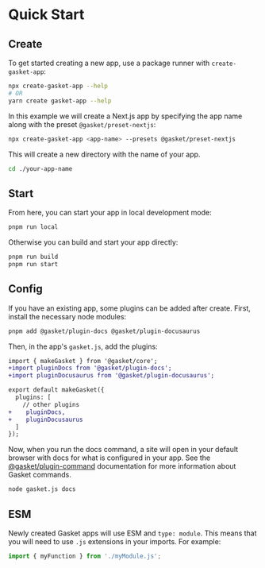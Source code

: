 # Quick Start

## Create

To get started creating a new app, use a package runner with `create-gasket-app`:

```bash
npx create-gasket-app --help
# OR
yarn create gasket-app --help
```

In this example we will create a Next.js app by specifying the app name along with the preset `@gasket/preset-nextjs`:

```bash
npx create-gasket-app <app-name> --presets @gasket/preset-nextjs
```

This will create a new directory with the name of your app.

```bash
cd ./your-app-name
```

## Start

From here, you can start your app in local development mode:

```bash
pnpm run local
```

Otherwise you can build and start your app directly:

```bash
pnpm run build
pnpm run start
```

## Config

If you have an existing app, some plugins can be added after create.
First, install the necessary node modules:

```bash
pnpm add @gasket/plugin-docs @gasket/plugin-docusaurus
```

Then, in the app's `gasket.js`, add the plugins:

```diff
import { makeGasket } from '@gasket/core';
+import pluginDocs from '@gasket/plugin-docs';
+import pluginDocusaurus from '@gasket/plugin-docusaurus';

export default makeGasket({
  plugins: [
    // other plugins
+    pluginDocs,
+    pluginDocusaurus
  ]
});
```

Now, when you run the docs command, a site will open in your default browser
with docs for what is configured in your app. See the [@gasket/plugin-command] documentation for more information about Gasket commands.

```bash
node gasket.js docs
```

## ESM

Newly created Gasket apps will use ESM and `type: module`. This means that you will need to use `.js` extensions in your imports. For example:

```js
import { myFunction } from './myModule.js';
```

<!-- LINKS -->

[@gasket/plugin-command]: ./packages/gasket-plugin-command/README.md
